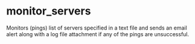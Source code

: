 # monitor_servers
Monitors (pings) list of servers specified in a text file and sends an email alert along with a log file attachment if any of the pings are unsuccessful.
